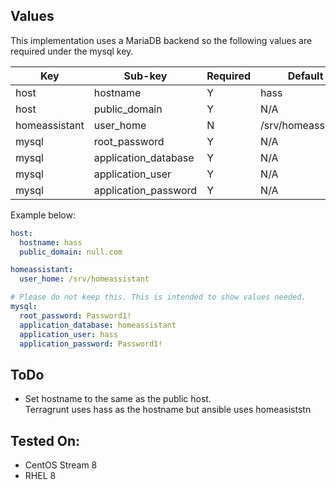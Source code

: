 ## Values
This implementation uses a MariaDB backend so the following values are required under the mysql key.

| Key | Sub-key | Required | Default |
| - | - | - | - |
| host | hostname | Y | hass |
| host | public_domain | Y | N/A |
| homeassistant | user_home | N | /srv/homeassistant |
| mysql | root_password | Y | N/A |
| mysql | application_database | Y | N/A |
| mysql | application_user | Y | N/A |
| mysql | application_password | Y | N/A |

Example below:
``` yaml
host:
  hostname: hass
  public_domain: null.com

homeassistant:
  user_home: /srv/homeassistant

# Please do not keep this. This is intended to show values needed.
mysql:
  root_password: Password1!
  application_database: homeassistant
  application_user: hass
  application_password: Password1!

```

## ToDo
- Set hostname to the same as the public host.  
  Terragrunt uses hass as the hostname but ansible uses homeasiststn

## Tested On:
  - CentOS Stream 8
  - RHEL 8

